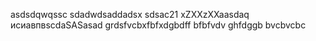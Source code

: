 asdsdqwqssc
sdadwdsaddadsx
sdsac21
xZXXzXXaasdaq
исиавпвscdaSASasad
grdsfvcbxfbfxdgbdff
bfbfvdv
ghfdggb
bvcbvcbc
